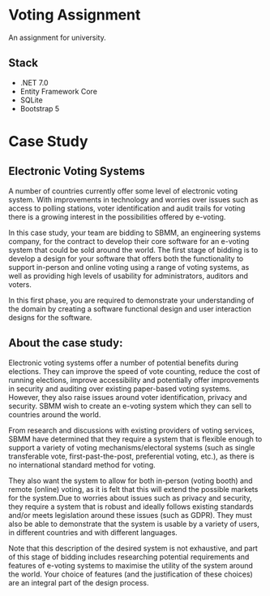 ﻿# Voting Assignment

An assignment for university.

## Stack

- .NET 7.0
- Entity Framework Core
- SQLite
- Bootstrap 5

# Case Study

## Electronic Voting Systems

A number of countries currently offer some level of electronic voting system. With improvements in
technology and worries over issues such as access to polling stations, voter identification and audit
trails for voting there is a growing interest in the possibilities offered by e-voting.

In this case study, your team are bidding to SBMM, an engineering systems company, for the
contract to develop their core software for an e-voting system that could be sold around the world.
The first stage of bidding is to develop a design for your software that offers both the functionality to
support in-person and online voting using a range of voting systems, as well as providing high levels
of usability for administrators, auditors and voters.

In this first phase, you are required to demonstrate your understanding of the domain by creating a
software functional design and user interaction designs for the software.

## About the case study:

Electronic voting systems offer a number of potential benefits during elections. They can improve
the speed of vote counting, reduce the cost of running elections, improve accessibility and
potentially offer improvements in security and auditing over existing paper-based voting systems.
However, they also raise issues around voter identification, privacy and security. SBMM wish to
create an e-voting system which they can sell to countries around the world.

From research and discussions with existing providers of voting services, SBMM have determined
that they require a system that is flexible enough to support a variety of voting
mechanisms/electoral systems (such as single transferable vote, first-past-the-post, preferential
voting, etc.), as there is no international standard method for voting.

They also want the system to allow for both in-person (voting booth) and remote (online) voting, as
it is felt that this will extend the possible markets for the system.Due to worries about issues such as
privacy and security, they require a system that is robust and ideally follows existing standards
and/or meets legislation around these issues (such as GDPR). They must also be able to demonstrate
that the system is usable by a variety of users, in different countries and with different languages.

Note that this description of the desired system is not exhaustive, and part of this stage of bidding
includes researching potential requirements and features of e-voting systems to maximise the utility
of the system around the world. Your choice of features (and the justification of these choices) are
an integral part of the design process.

